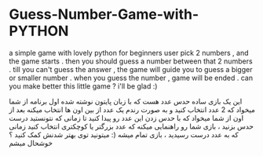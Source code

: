 # Guess-Number-Game-with-PYTHON
a simple game with lovely python for beginners
user pick 2 numbers , and the game starts .
then you should guess a number between that 2 numbers .
till you can't guess the answer , the game will guide you to guess a bigger or smaller number .
when you guess the number , game will be ended .
can you make better this little game ? i'll be glad :)


این یک بازی ساده حدس عدد هست که با زبان پایتون نوشته شده
اول برنامه از شما میخواد که 2 عدد انتخاب کنید و به صورت رندم یک عدد از بین اون ها انتخاب میکنه
بعد از اون از شما میخواد که با حدس زدن این عدد رو پیدا کنید
تا زمانی که نتونستید درست حدس بزنید ، بازی شما رو راهنمایی میکنه که عدد بزرگتر یا کوچکتری انتخاب کنید
زمانی که به عدد درست رسیدید ، بازی تمام میشه
 (: میتونید توی بهتر شدنش کمک کنید ؟ خوشحال میشم

